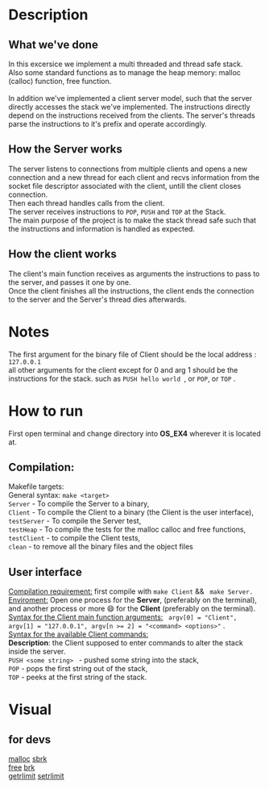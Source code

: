 

# Description
## What we've done
In this excersice we implement a multi threaded and thread safe stack. 
</br> Also some standard functions as to manage the heap memory: malloc (calloc) function, free function.  
</br> In addition we've implemented a client server model, such that the server directly accesses the stack we've implemented. The instructions directly depend on the instructions received from the clients. The server's threads parse the instructions to it's prefix and operate accordingly.
## How the Server works
 The server listens to connections from multiple clients and opens a new connection and a new thread for each client and recvs information from the socket file descriptor associated with the client, untill the client closes connection. 
 </br> Then each thread handles calls from the client. 
 </br> The server receives instructions to ```POP```, ```PUSH``` and ```TOP``` at the Stack. 
 </br> The main purpose of the project is to make the stack thread safe such that the instructions and information is handled as expected. 
## How the client works
The client's main function receives as arguments the instructions to pass to the server, and passes it one by one. 
</br> Once the client finishes all the instructions, the client ends the connection to the server and the Server's thread dies afterwards.
# Notes
The first argument for the binary file of Client should be the local address : ``` 127.0.0.1 ```
</br> all other arguments for the client except for 0  and arg 1 should be the instructions for the stack. such as ```PUSH hello world ```, or ```POP```, or ```TOP``` .

# How to run
First open terminal and change directory into **OS_EX4** wherever it is located at.</br>
## Compilation:
Makefile targets: </br> 
General syntax:  ```make <target> ```</br>
``` Server ``` - To compile the Server to a binary,
</br>  ```Client``` - To compile the Client to a binary (the Client is the user interface),
</br>  ```testServer``` - To compile the Server test,
</br>  ```testHeap``` - To compile the tests for the malloc calloc and free functions, </br> ```testClient``` - to compile the Client tests,
</br>  ```clean``` - to remove all the binary files and the object files

## User interface
<ins>Compilation requirement:</ins> first compile with ```make Client``` && ``` make Server.```</br>
<ins>Enviroment:</ins> Open one process for the **Server**, (preferably on the terminal), and another process or more :smile: for the **Client** (preferably on the terminal). 
</br>
<ins>Syntax for the Client main function arguments:</ins>  ``` argv[0] = "Client", argv[1] = "127.0.0.1", argv[n >= 2] = "<command> <options>"``` . 
</br> <ins>Syntax for the available Client commands:</ins> 
</br> **Description**: the Client supposed to enter commands to alter the stack inside the server.</br>```PUSH <some string> ``` - pushed some string into the stack, 
</br> ``` POP ``` - pops the first string out of the stack, 
</br> ``` TOP ``` - peeks at the first string of the stack.

# Visual

## for devs
[malloc](https://man7.org/linux/man-pages/man3/free.3.html) [sbrk](https://man7.org/linux/man-pages/man2/sbrk.2.html)  </br> [free](https://man7.org/linux/man-pages/man3/free.3.html) [brk](https://man7.org/linux/man-pages/man2/sbrk.2.html) </br> [getrlimit](https://man7.org/linux/man-pages/man2/getrlimit.2.html) [setrlimit](https://man7.org/linux/man-pages/man2/getrlimit.2.html)




